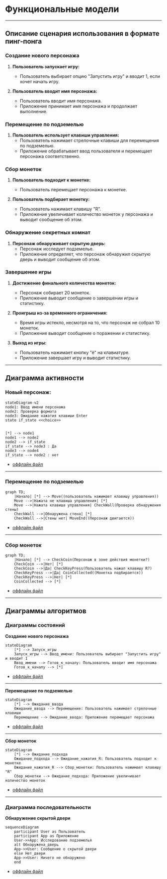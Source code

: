 # Функциональные модели
-----------------------------------------------------

## Описание сценария использования в формате пинг-понга 

### Создание нового персонажа

1. **Пользователь запускает игру:**
   - Пользователь выбирает опцию "Запустить игру" и вводит 1, если хочет начать игру.

2. **Пользователь вводит имя персонажа:**
   - Пользователь вводит имя персонажа.
   - Приложение принимает имя персонажа и продолжает выполнение.

### Перемещение по подземелью

1. **Пользователь использует клавиши управления:**
   - Пользователь нажимает стрелочные клавиши для перемещения по подземелью.
   - Приложение обрабатывает ввод пользователя и перемещает персонажа соответственно.

### Сбор монеток

1. **Пользователь подходит к монетке:**
   - Пользователь перемещает персонажа к монетке.
 
2. **Пользователь подбирает монетку:**
   - Пользователь нажимает клавишу "R".
   - Приложение увеличивает количество монеток у персонажа и выводит сообщение об этом.

### Обнаружение секретных комнат

1. **Персонаж обнаруживает скрытую дверь:**
   - Персонаж исследует подземелье.
   - Приложение определяет, что персонаж обнаружил скрытую дверь и выводит сообщение об этом.

### Завершение игры

1. **Достижение финального количества монеток:**
   - Персонаж собирает 20 монеток.
   - Приложение выводит сообщение о завершении игры и статистику.
 
2. **Проигрыш из-за временного ограничения:**
   - Время игры истекло, несмотря на то, что персонаж не собрал 10 монеток.
   - Приложение выводит сообщение о поражении и статистику.

3. **Выход из игры:**
   - Пользователь нажимает кнопку "ё" на клавиатуре.
   - Приложение завершает игру и выводит статистику.
	
---------------------------------------------------------------------
## Диаграмма активности


### Новый персонаж:

```mermaid
stateDiagram-v2
node1: Ввод имени персонажа
node2: Проверка формата
node3: Ожидание нажатия клавиши Enter
state if_state <<choice>>


[*] --> node1
node1 --> node2
node2 --> if_state
if_state --> node3 : Да
node3 --> node4
if_state --> node2 : нет 

```
* [оффлайн файл](diagrams/new_person.puml)
---------------------------------------------------------------------
### Перемещение по подземелью

```mermaid
graph TD;
    |Начало| [*] --> Move((пользователь нажимает клавишу управления))
    Move -->|Нажата не клавиша управления| [*]
    Move -->|Нажата клавиша управления| CheckWall(Проверка обнаружения стены)
    CheckWall -->|Обнаружена стена| [*]
    CheckWall -->|Стены нет| MoveEnd((Персонаж двигается))
```

* [оффлайн файл](diagrams/Navigating_the_Dungeon.puml)
---------------------------------------------------------------------
### Сбор монеток

```mermaid
graph TD;
    |Начало| [*] --> CheckCoin(Персонаж в зоне действия монетки?)
    CheckCoin -->|Нет| [*]
    CheckCoin -->|Да| CheckKeyPress(Пользователь нажал клавишу R?)
    CheckKeyPress -->|Да| CoinCollected((Монетка подбирается))
    CheckKeyPress -->|Нет| [*]
    CoinCollected --> [*]
```

* [оффлайн файл](diagrams/collecting_coins.puml)
---------------------------------------------------------------------


## Диаграммы алгоритмов

### Диаграммы состояний 

**Создание нового персонажа**

```mermaid
stateDiagram
    [*] --> Запуск_игры
    Запуск_игры --> Ввод_имени: Пользователь выбирает "Запустить игру" и вводит 1
    Ввод_имени --> Готов_к_началу: Пользователь вводит имя персонажа
    Готов_к_началу --> [*]
```

* [оффлайн файл](diagrams/new_person_sostoyanie.puml)
---------------------------------------------------------------------

**Перемещение по подземелью**
```mermaid
stateDiagram
    [*] --> Ожидание_ввода
    Ожидание_ввода --> Перемещение: Пользователь нажимает стрелочные клавиши
    Перемещение --> Ожидание_ввода: Приложение перемещает персонажа
```

* [оффлайн файл](diagrams/Navigating_the_Dungeon_sostoyanie.puml)
---------------------------------------------------------------------

**Сбор монеток**
```mermaid
stateDiagram
    [*] --> Ожидание_подхода
    Ожидание_подхода --> Ожидание_нажатия_R: Пользователь подходит к монетке
    Ожидание_нажатия_R --> Сбор_монетки: Пользователь нажимает клавишу "R"
    Сбор_монетки --> Ожидание_подхода: Приложение увеличивает количество монеток
```

* [оффлайн файл](diagrams/collecting_coins_sostoyanie.puml)
---------------------------------------------------------------------


### Диаграмма последовательности

**Обнаружение скрытой двери**
```mermaid
sequenceDiagram
    participant User as Пользователь
    participant App as Приложение
    User->>App: Исследование подземелья
    alt Обнаружена_дверь
    App->>User: Сообщение о скрытой двери
    else Нет_двери
    App->>User: Ничего не обнаружено
    end
```

* [оффлайн файл](diagrams/hidden_door_subsequence.puml)
